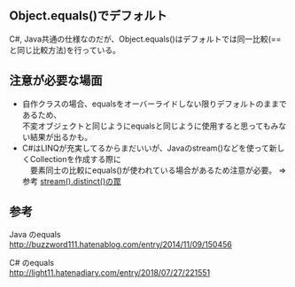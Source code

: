 ## Object.equals()でデフォルト
C#, Java共通の仕様なのだが、Object.equals()はデフォルトでは同一比較(== と同じ比較方法)を行っている。

## 注意が必要な場面
- 自作クラスの場合、equalsをオーバーライドしない限りデフォルトのままであるため、  
  不変オブジェクトと同じようにequalsと同じように使用すると思ってもみない結果が出るかも。
- C#はLINQが充実してるからまだいいが、Javaのstream()などを使って新しくCollectionを作成する際に  
　要素同士の比較にequals()が使われている場合があるため注意が必要。
  ⇒参考 [stream().distinct()の罠](/Java/コレクション/[stream().distinct()の罠.md)

## 参考
Java のequals  
http://buzzword111.hatenablog.com/entry/2014/11/09/150456

C# のequals  
http://light11.hatenadiary.com/entry/2018/07/27/221551
